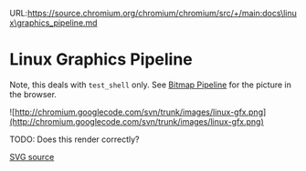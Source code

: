URL:https://source.chromium.org/chromium/chromium/src/+/main:docs\linux\graphics_pipeline.md
# Linux Graphics Pipeline

Note, this deals with `test_shell` only. See
[Bitmap Pipeline](bitmap_pipeline.md) for the picture in the browser.

![http://chromium.googlecode.com/svn/trunk/images/linux-gfx.png](http://chromium.googlecode.com/svn/trunk/images/linux-gfx.png)

TODO: Does this render correctly?

[SVG source](http://chromium.googlecode.com/svn/trunk/images/linux-gfx.svg)
